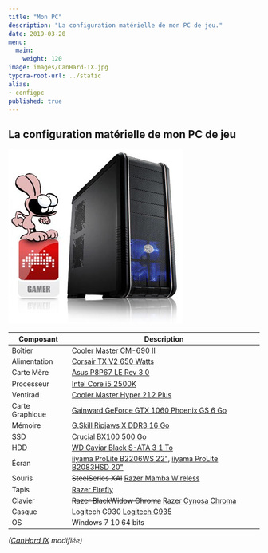 ```yaml
---
title: "Mon PC"
description: "La configuration matérielle de mon PC de jeu."
date: 2019-03-20
menu:
  main:
    weight: 120
image: images/CanHard-IX.jpg
typora-root-url: ../static
alias:
- configpc
published: true
---
```

## La configuration matérielle de mon PC de jeu

![CanHard IX](/images/CanHard-IX.jpg)

| Composant       | Description |
| --------------- | ----------- |
| Boîtier         | [Cooler Master CM-690 II](http://www.coolermaster.com/case/mid-tower/cm-690-ii-ver-2/) |
| Alimentation    | [Corsair TX V2 650 Watts](http://www.materiel.net/alimentation-pour-pc/corsair-tx-v2-650w-64329.html) |
| Carte Mère      | [Asus P8P67 LE Rev 3.0](https://www.asus.com/Motherboards/P8P67_LE/) |
| Processeur      | [Intel Core i5 2500K](http://ark.intel.com/products/52209/Intel-Core-i5-2500-Processor-6M-Cache-up-to-3_70-GHz) |
| Ventirad        | [Cooler Master Hyper 212 Plus](http://www.coolermaster.com/cooling/cpu-air-cooler/hyper-212-plus/) |
| Carte Graphique | [Gainward GeForce GTX 1060 Phoenix GS 6 Go](http://www.gainward.com/main/vgapro.php?id=988) |
| Mémoire         | [G.Skill Ripjaws X DDR3 16 Go](http://www.gskill.com/en/product/f3-12800cl9d-8gbxl) |
| SSD             | [Crucial BX100 500 Go](http://www.crucial.fr/fra/fr/macbook-pro-(13-pouces,-d%C3%A9but-2011)/CT6512438) |
| HDD             | [WD Caviar Black S-ATA 3 1 To](https://www.wdc.com/fr-fr/products/internal-storage/wd-black-desktop.html#WD1003FZEX) |
| Écran           | [iiyama ProLite B2206WS 22"](http://iiyama.com/fr_fr/produits/prolite-b2206ws-1/), [iiyama ProLite B2083HSD 20"](https://iiyama.com/fr_fr/produits/prolite-b2083hsd-b1/) |
| Souris          | ~~SteelSeries XAI~~ [Razer Mamba Wireless](https://www.razer.com/fr-fr/gaming-mice/razer-mamba-wireless) |
| Tapis           | [Razer Firefly](https://www.razer.com/fr-fr/gaming-mouse-mats/razer-firefly) |
| Clavier         | ~~Razer BlackWidow Chroma~~ [Razer Cynosa Chroma](https://www.razer.com/fr-fr/gaming-keyboards-keypads/razer-cynosa-chroma) |
| Casque          | ~~Logitech G930~~ [Logitech G935](https://www.logitechg.com/fr-fr/products/gaming-audio/g935-wireless-7-1-surround-sound-lightsync-gaming-headset.981-000744.html) |
| OS              | Windows ~~7~~ 10 64 bits |

_([CanHard IX](https://web.archive.org/web/20110914061133/http://www.materiel.net/ordinateur/materiel-net-canhard-ix-70538.html) modifiée)_
